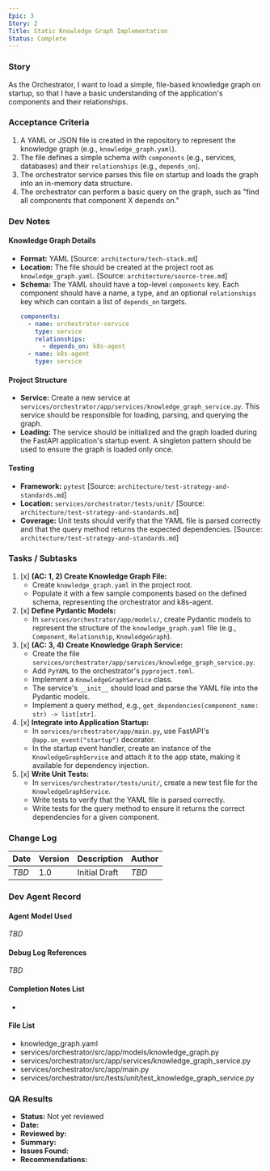 ```yaml
---
Epic: 3
Story: 2
Title: Static Knowledge Graph Implementation
Status: Complete
---
```


### Story

As the Orchestrator, I want to load a simple, file-based knowledge graph on startup, so that I have a basic understanding of the application's components and their relationships.

### Acceptance Criteria

1.  A YAML or JSON file is created in the repository to represent the knowledge graph (e.g., `knowledge_graph.yaml`).
2.  The file defines a simple schema with `components` (e.g., services, databases) and their `relationships` (e.g., `depends_on`).
3.  The orchestrator service parses this file on startup and loads the graph into an in-memory data structure.
4.  The orchestrator can perform a basic query on the graph, such as "find all components that component X depends on."

### Dev Notes

#### Knowledge Graph Details
- **Format:** YAML [Source: `architecture/tech-stack.md`]
- **Location:** The file should be created at the project root as `knowledge_graph.yaml`. [Source: `architecture/source-tree.md`]
- **Schema:** The YAML should have a top-level `components` key. Each component should have a name, a type, and an optional `relationships` key which can contain a list of `depends_on` targets.
  ```yaml
  components:
    - name: orchestrator-service
      type: service
      relationships:
        - depends_on: k8s-agent
    - name: k8s-agent
      type: service
  ```

#### Project Structure
- **Service:** Create a new service at `services/orchestrator/app/services/knowledge_graph_service.py`. This service should be responsible for loading, parsing, and querying the graph.
- **Loading:** The service should be initialized and the graph loaded during the FastAPI application's startup event. A singleton pattern should be used to ensure the graph is loaded only once.

#### Testing
- **Framework:** `pytest` [Source: `architecture/test-strategy-and-standards.md`]
- **Location:** `services/orchestrator/tests/unit/` [Source: `architecture/test-strategy-and-standards.md`]
- **Coverage:** Unit tests should verify that the YAML file is parsed correctly and that the query method returns the expected dependencies. [Source: `architecture/test-strategy-and-standards.md`]

### Tasks / Subtasks

1.  [x] **(AC: 1, 2) Create Knowledge Graph File:**
    - Create `knowledge_graph.yaml` in the project root.
    - Populate it with a few sample components based on the defined schema, representing the orchestrator and k8s-agent.
2.  [x] **Define Pydantic Models:**
    - In `services/orchestrator/app/models/`, create Pydantic models to represent the structure of the `knowledge_graph.yaml` file (e.g., `Component`, `Relationship`, `KnowledgeGraph`).
3.  [x] **(AC: 3, 4) Create Knowledge Graph Service:**
    - Create the file `services/orchestrator/app/services/knowledge_graph_service.py`.
    - Add `PyYAML` to the orchestrator's `pyproject.toml`.
    - Implement a `KnowledgeGraphService` class.
    - The service's `__init__` should load and parse the YAML file into the Pydantic models.
    - Implement a query method, e.g., `get_dependencies(component_name: str) -> list[str]`.
4.  [x] **Integrate into Application Startup:**
    - In `services/orchestrator/app/main.py`, use FastAPI's `@app.on_event("startup")` decorator.
    - In the startup event handler, create an instance of the `KnowledgeGraphService` and attach it to the app state, making it available for dependency injection.
5.  [x] **Write Unit Tests:**
    - In `services/orchestrator/tests/unit/`, create a new test file for the `KnowledgeGraphService`.
    - Write tests to verify that the YAML file is parsed correctly.
    - Write tests for the query method to ensure it returns the correct dependencies for a given component.

### Change Log

| Date | Version | Description | Author |
| --- | --- | --- | --- |
| _TBD_ | 1.0 | Initial Draft | _TBD_ |

### Dev Agent Record

#### Agent Model Used
_TBD_

#### Debug Log References
_TBD_

#### Completion Notes List
-

#### File List
- knowledge_graph.yaml
- services/orchestrator/src/app/models/knowledge_graph.py
- services/orchestrator/src/app/services/knowledge_graph_service.py
- services/orchestrator/src/app/main.py
- services/orchestrator/src/tests/unit/test_knowledge_graph_service.py

### QA Results

- **Status:** Not yet reviewed
- **Date:**
- **Reviewed by:**
- **Summary:**
- **Issues Found:**
- **Recommendations:**
